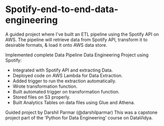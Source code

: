 # Spotify-end-to-end-data-engineering
A guided project where I've built an ETL pipeline using the Spotify API on AWS. The pipeline will retrieve data from Spotify API, transform it to desirable formats, &amp; load it onto AWS data store.

Implemented complete Data Pipeline Data Engineering Project using Spotify:
- Integrated with Spotify API and extracting Data.
- Deployed code on AWS Lambda for Data Extraction.
- Added trigger to run the extraction automatically.
- Wrote transformation function.
- Built automated trigger on transformation function.
- Stored files on S3 properly.
- Built Analytics Tables on data files using Glue and Athena.



Guided project by Darshil Parmar (@darshilparmar)
This was a capstone project part of the 'Python for Data Engineering' course on DataVidya.
